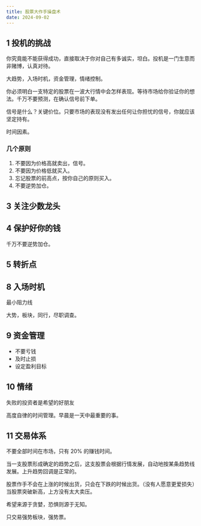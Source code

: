 ```yaml
---
title: 股票大作手操盘术
date: 2024-09-02
---
```




## 1 投机的挑战

你究竟能不能获得成功，直接取决于你对自己有多诚实，坦白。投机是一门生意而非赌博，认真对待。

大趋势，入场时机，资金管理，情绪控制。

你必须明白一支特定的股票在一波大行情中会怎样表现。等待市场给你验证你的想法。千万不要预测，在确认信号前下单。

信号是什么？关键价位。只要市场的表现没有发出任何让你担忧的信号，你就应该坚定持有。

时间因素。

### 几个原则 

1. 不要因为价格高就卖出，信号。
2. 不要因为价格低就买入。
3. 忘记股票的前高点，按你自己的原则买入。
4. 不要逆势加仓。

## 3 关注少数龙头



## 4 保护好你的钱

千万不要逆势加仓。

## 5 转折点



## 8 入场时机

最小阻力线

大势，板块，同行，尽职调查。

## 9 资金管理

- 不要亏钱
- 及时止损
- 设定盈利目标

## 10 情绪

失败的投资者是希望的好朋友

高度自律的时间管理。早晨是一天中最重要的事。

## 11 交易体系

不要全部时间在市场，只有 20% 的赚钱时间。

当一支股票形成确定的趋势之后，这支股票会根据行情发展，自动地按某条趋势线发展。上升趋势回调是正常的。

股票作手不会在上涨的时候出货，只会在下跌的时候出货。（没有人愿意更爱损失）当股票突破新高，上方没有太大卖压。

希望来源于贪婪，恐惧则源于无知。

只交易强势板块，强势票。